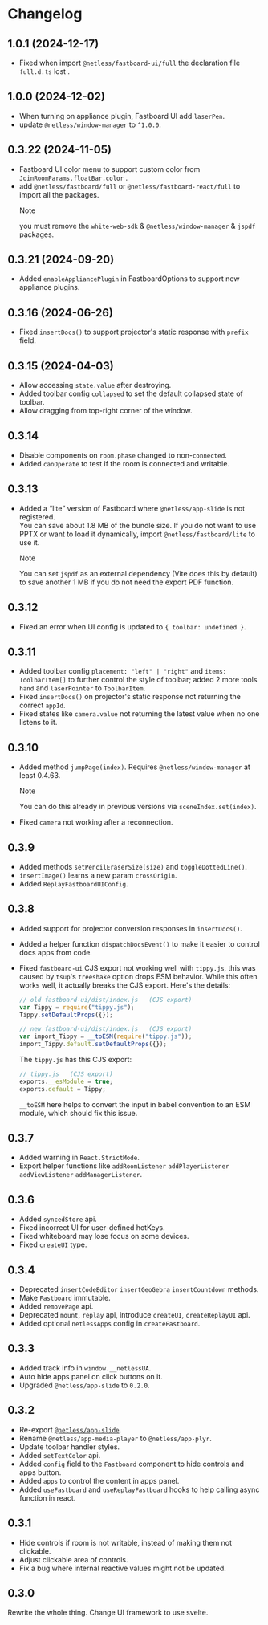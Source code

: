 # Changelog


## 1.0.1 (2024-12-17)
- Fixed when import `@netless/fastboard-ui/full` the declaration file `full.d.ts` lost .

## 1.0.0 (2024-12-02)

- When turning on appliance plugin, Fastboard UI add `laserPen`.
- update `@netless/window-manager` to `^1.0.0`.

## 0.3.22 (2024-11-05)

- Fastboard UI color menu to support custom color from ``JoinRoomParams.floatBar.color`` .
- add `@netless/fastboard/full` or `@netless/fastboard-react/full` to import all the packages.
  > [!NOTE]
  > you must remove the `white-web-sdk` & `@netless/window-manager` & `jspdf` packages.


## 0.3.21 (2024-09-20)

- Added `enableAppliancePlugin` in FastboardOptions to support new appliance plugins.

## 0.3.16 (2024-06-26)

- Fixed `insertDocs()` to support projector's static response with `prefix` field.

## 0.3.15 (2024-04-03)

- Allow accessing `state.value` after destroying.
- Added toolbar config `collapsed` to set the default collapsed state of toolbar.
- Allow dragging from top-right corner of the window.

## 0.3.14

- Disable components on `room.phase` changed to non-`connected`.
- Added `canOperate` to test if the room is connected and writable.

## 0.3.13

- Added a <q>lite</q> version of Fastboard where `@netless/app-slide` is not registered.\
  You can save about 1.8 MB of the bundle size.
  If you do not want to use PPTX or want to load it dynamically, import `@netless/fastboard/lite` to use it.

  > [!NOTE]
  > You can set `jspdf` as an external dependency (Vite does this by default) to save another 1 MB if you do not need the export PDF function.

## 0.3.12

- Fixed an error when UI config is updated to `{ toolbar: undefined }`.

## 0.3.11

- Added toolbar config `placement: "left" | "right"` and `items: ToolbarItem[]` to further control the style of toolbar; added 2 more tools `hand` and `laserPointer` to `ToolbarItem`.
- Fixed `insertDocs()` on projector's static response not returning the correct `appId`.
- Fixed states like `camera.value` not returning the latest value when no one listens to it.

## 0.3.10

- Added method `jumpPage(index)`. Requires `@netless/window-manager` at least 0.4.63.

  > [!NOTE]
  > You can do this already in previous versions via `sceneIndex.set(index)`.

- Fixed `camera` not working after a reconnection.

## 0.3.9

- Added methods `setPencilEraserSize(size)` and `toggleDottedLine()`.
- `insertImage()` learns a new param `crossOrigin`.
- Added `ReplayFastboardUIConfig`.

## 0.3.8

- Added support for projector conversion responses in `insertDocs()`.

- Added a helper function `dispatchDocsEvent()` to make it easier to control docs apps from code.

- Fixed `fastboard-ui` CJS export not working well with `tippy.js`, this was caused by `tsup`'s `treeshake` option drops ESM behavior. While this often works well, it actually breaks the CJS export. Here's the details:

  ```js
  // old fastboard-ui/dist/index.js   (CJS export)
  var Tippy = require("tippy.js");
  Tippy.setDefaultProps({});
  ```

  ```js
  // new fastboard-ui/dist/index.js   (CJS export)
  var import_Tippy = __toESM(require("tippy.js"));
  import_Tippy.default.setDefaultProps({});
  ```

  The `tippy.js` has this CJS export:

  ```js
  // tippy.js   (CJS export)
  exports.__esModule = true;
  exports.default = Tippy;
  ```

  `__toESM` here helps to convert the input in babel convention to an ESM module, which should fix this issue.

## 0.3.7

- Added warning in `React.StrictMode`.
- Export helper functions like `addRoomListener` `addPlayerListener` `addViewListener` `addManagerListener`.

## 0.3.6

- Added `syncedStore` api.
- Fixed incorrect UI for user-defined hotKeys.
- Fixed whiteboard may lose focus on some devices.
- Fixed `createUI` type.

## 0.3.4

- Deprecated `insertCodeEditor` `insertGeoGebra` `insertCountdown` methods.
- Make `Fastboard` immutable.
- Added `removePage` api.
- Deprecated `mount`, `replay` api, introduce `createUI`, `createReplayUI` api.
- Added optional `netlessApps` config in `createFastboard`.

## 0.3.3

- Added track info in `window.__netlessUA`.
- Auto hide apps panel on click buttons on it.
- Upgraded `@netless/app-slide` to `0.2.0`.

## 0.3.2

- Re-export [`@netless/app-slide`](https://github.com/netless-io/netless-app/tree/master/packages/app-slide).
- Rename `@netless/app-media-player` to `@netless/app-plyr`.
- Update toolbar handler styles.
- Added `setTextColor` api.
- Added `config` field to the `Fastboard` component to hide controls and apps button.
- Added `apps` to control the content in apps panel.
- Added `useFastboard` and `useReplayFastboard` hooks to help calling async function in react.

## 0.3.1

- Hide controls if room is not writable, instead of making them not clickable.
- Adjust clickable area of controls.
- Fix a bug where internal reactive values might not be updated.

## 0.3.0

Rewrite the whole thing. Change UI framework to use svelte.
